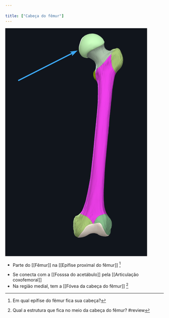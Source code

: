 ```yaml
---

title: ["Cabeça do fêmur"]
---
```

![Pasted image 20210413133151.png](Pasted%20image%2020210413133151.png)

+ Parte do [[Fêmur]] na [[Epífise proximal do fêmur]] [^128673]

[^128673]: Em qual epífise do fêmur fica sua cabeça?

+ Se conecta com a [[Fosssa do acetábulo]] pela [[Articulação coxofemoral]]
+ Na região medial, tem a [[Fóvea da cabeça do fêmur]] [^315346]

[^315346]: Qual a estrutura que fica no meio da cabeça do fêmur?
#review 
